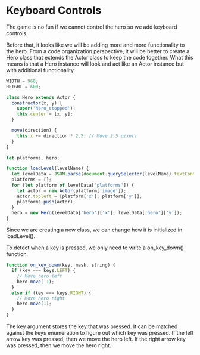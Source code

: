 # Keyboard Controls

The game is no fun if we cannot control the hero so we add keyboard controls.

Before that, it looks like we will be adding more and more functionality to the hero.
From a code organization perspective, it will be better to create a Hero class that extends the Actor class to keep the code together.
What this means is that a Hero instance will look and act like an Actor instance but with additional functionality.

```js
WIDTH = 960;
HEIGHT = 600;

class Hero extends Actor {
  constructor(x, y) {
    super('hero_stopped');
    this.center = [x, y];
  }

  move(direction) {
    this.x += direction * 2.5; // Move 2.5 pixels
  }
}

let platforms, hero;

function loadLevel(levelName) {
  let levelData = JSON.parse(document.querySelector(levelName).textContent);
  platforms = [];
  for (let platform of levelData['platforms']) {
    let actor = new Actor(platform['image']);
    actor.topleft = [platform['x'], platform['y']];
    platforms.push(actor);
  }
  hero = new Hero(levelData['hero']['x'], levelData['hero']['y']);
}
```

Since we are creating a new class, we can change how it is initialized in loadLevel().

To detect when a key is pressed, we only need to write a on_key_down() function.

```js
function on_key_down(key, mask, string) {
  if (key === keys.LEFT) {
    // Move hero left
    hero.move(-1);
  }
  else if (key === keys.RIGHT) {
    // Move hero right
    hero.move(1);
  }
}
```

The key argument stores the key that was pressed.
It can be matched against the keys enumeration to figure out which key was pressed.
If the left arrow key was pressed, then we move the hero left.
If the right arrow key was pressed, then we move the hero right.
